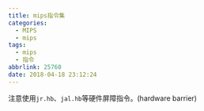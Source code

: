 ```yaml
---
title: mips指令集
categories:
  - MIPS
  - mips
tags:
  - mips
  - 指令
abbrlink: 25760
date: 2018-04-18 23:12:24
---
```



注意使用`jr.hb`、`jal.hb`等硬件屏障指令。(hardware barrier)
